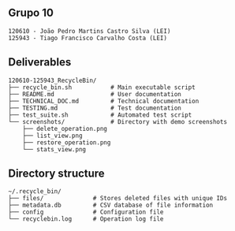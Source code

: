 ## Grupo 10 	
    120610 - João Pedro Martins Castro Silva (LEI)
    125943 - Tiago Francisco Carvalho Costa (LEI)

## Deliverables
    120610-125943_RecycleBin/
    ├── recycle_bin.sh           # Main executable script
    ├── README.md                # User documentation
    ├── TECHNICAL_DOC.md         # Technical documentation
    ├── TESTING.md               # Test documentation
    ├── test_suite.sh            # Automated test script
    └── screenshots/             # Directory with demo screenshots
        ├── delete_operation.png
        ├── list_view.png
        ├── restore_operation.png
        └── stats_view.png

## Directory structure
    ~/.recycle_bin/
    ├── files/              # Stores deleted files with unique IDs
    ├── metadata.db         # CSV database of file information
    ├── config              # Configuration file
    └── recyclebin.log      # Operation log file
